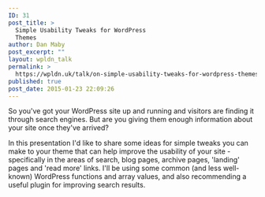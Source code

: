 ```yaml
---
ID: 31
post_title: >
  Simple Usability Tweaks for WordPress
  Themes
author: Dan Maby
post_excerpt: ""
layout: wpldn_talk
permalink: >
  https://wpldn.uk/talk/on-simple-usability-tweaks-for-wordpress-themes
published: true
post_date: 2015-01-23 22:09:26
---
```

So you've got your WordPress site up and running and visitors are finding it through search engines. But are you giving them enough information about your site once they've arrived?

In this presentation I'd like to share some ideas for simple tweaks you can make to your theme that can help improve the usability of your site - specifically in the areas of search, blog pages, archive pages, 'landing' pages and 'read more' links. I'll be using some common (and less well-known) WordPress functions and array values, and also recommending a useful plugin for improving search results.
